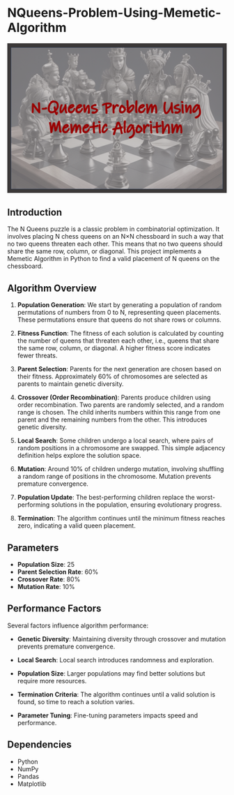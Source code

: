 # NQueens-Problem-Using-Memetic-Algorithm

<img src="pic.png" alt="Image Description" width="700"/>

## Introduction

The N Queens puzzle is a classic problem in combinatorial optimization. It involves placing N chess queens on an N×N chessboard in such a way that no two queens threaten each other. This means that no two queens should share the same row, column, or diagonal. This project implements a Memetic Algorithm in Python to find a valid placement of N queens on the chessboard.

## Algorithm Overview

1. **Population Generation**: We start by generating a population of random permutations of numbers from 0 to N, representing queen placements. These permutations ensure that queens do not share rows or columns.

2. **Fitness Function**: The fitness of each solution is calculated by counting the number of queens that threaten each other, i.e., queens that share the same row, column, or diagonal. A higher fitness score indicates fewer threats.

3. **Parent Selection**: Parents for the next generation are chosen based on their fitness. Approximately 60% of chromosomes are selected as parents to maintain genetic diversity.

4. **Crossover (Order Recombination)**: Parents produce children using order recombination. Two parents are randomly selected, and a random range is chosen. The child inherits numbers within this range from one parent and the remaining numbers from the other. This introduces genetic diversity.

5. **Local Search**: Some children undergo a local search, where pairs of random positions in a chromosome are swapped. This simple adjacency definition helps explore the solution space.

6. **Mutation**: Around 10% of children undergo mutation, involving shuffling a random range of positions in the chromosome. Mutation prevents premature convergence.

7. **Population Update**: The best-performing children replace the worst-performing solutions in the population, ensuring evolutionary progress.

8. **Termination**: The algorithm continues until the minimum fitness reaches zero, indicating a valid queen placement.

## Parameters

- **Population Size**: 25
- **Parent Selection Rate**: 60%
- **Crossover Rate**: 80%
- **Mutation Rate**: 10%

## Performance Factors

Several factors influence algorithm performance:

- **Genetic Diversity**: Maintaining diversity through crossover and mutation prevents premature convergence.

- **Local Search**: Local search introduces randomness and exploration.

- **Population Size**: Larger populations may find better solutions but require more resources.

- **Termination Criteria**: The algorithm continues until a valid solution is found, so time to reach a solution varies.

- **Parameter Tuning**: Fine-tuning parameters impacts speed and performance.

## Dependencies

- Python
- NumPy
- Pandas
- Matplotlib
